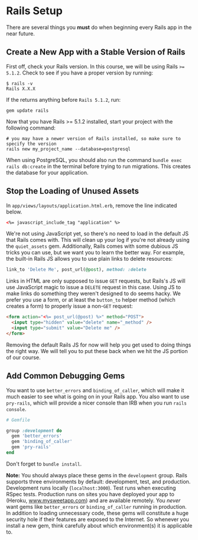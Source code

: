# Rails Setup

There are several things you **must** do when beginning every Rails app in the near future.

## Create a New App with a Stable Version of Rails

First off, check your Rails version. In this course, we will be using Rails `>= 5.1.2`. Check to see if you have a proper version by running:

```
$ rails -v
Rails X.X.X
```

If the returns anything before `Rails 5.1.2`, run:

```
gem update rails
```

Now that you have Rails >= 5.1.2 installed, start your project with the following command:

```
# you may have a newer version of Rails installed, so make sure to specify the version
rails new my_project_name --database=postgresql
```

When using PostgreSQL, you should also run the command `bundle exec rails db:create` in the terminal before trying to run migrations.  This creates the database for your application.

[setting-up-postgresql]: ../../sql/readings/first-rails-project.md#postgres

## Stop the Loading of Unused Assets

In `app/views/layouts/application.html.erb`, remove the line indicated below.

```html
<%= javascript_include_tag "application" %>
```

We're not using JavaScript yet, so there's no need to load in the default JS that Rails comes with. This will clean up your log if you're not already using the `quiet_assets` gem. Additionally, Rails comes with some dubious JS tricks you can use, but we want you to learn the better way. For example, the built-in Rails JS allows you to use plain links to delete resources:

```ruby
link_to 'Delete Me', post_url(@post), method: :delete
```

Links in HTML are only supposed to issue `GET` requests, but Rails's JS will use JavaScript magic to issue a `DELETE` request in this case. Using JS to make links do something they weren't designed to do seems hacky. We prefer you use a form, or at least the `button_to` helper method (which creates a form) to properly issue a non-`GET` request:

```html
<form action="<%= post_url(@post) %>" method="POST">
  <input type="hidden" value="delete" name="_method" />
  <input type="submit" value="Delete me" />
</form>
```

Removing the default Rails JS for now will help you get used to doing things the right way. We will tell you to put these back when we hit the JS portion of our course.

## Add Common Debugging Gems

You want to use `better_errors` and `binding_of_caller`, which will make it much easier to see what is going on in your Rails app. You also want to use `pry-rails`, which will provide a nicer console than IRB when you run `rails console`. 

```ruby
# Gemfile

group :development do
  gem 'better_errors'
  gem 'binding_of_caller'
  gem 'pry-rails'
end
```

Don't forget to `bundle install`.

**Note:** You should always place these gems in the `development` group. Rails supports three environments by default: development, test, and production. Development runs locally (`localhost:3000`). Test runs when executing RSpec tests. Production runs on sites you have deployed your app to (Heroku, www.mysweetapp.com) and are available remotely. You *never* want gems like `better_errors` or `binding_of_caller` running in production. In addition to loading unnecessary code, these gems will constitute a huge security hole if their features are exposed to the Internet. So whenever you install a new gem, think carefully about which environment(s) it is applicable to.
